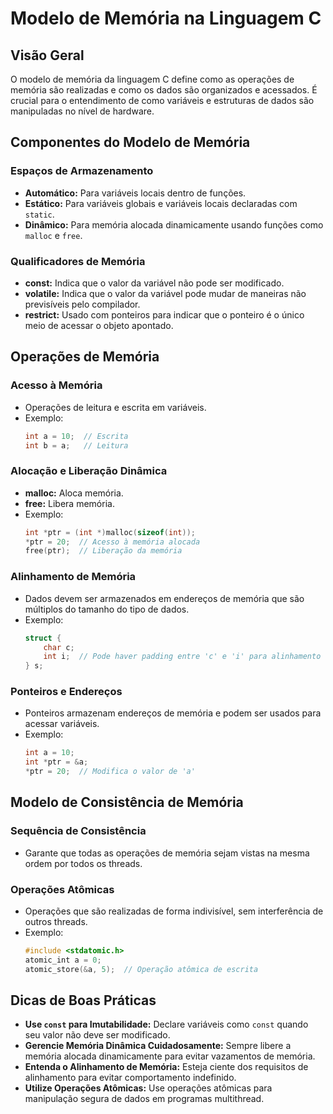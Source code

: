 
# Modelo de Memória na Linguagem C

## Visão Geral
O modelo de memória da linguagem C define como as operações de memória são realizadas e como os dados são organizados e acessados. É crucial para o entendimento de como variáveis e estruturas de dados são manipuladas no nível de hardware.

## Componentes do Modelo de Memória

### Espaços de Armazenamento
- **Automático:** Para variáveis locais dentro de funções.
- **Estático:** Para variáveis globais e variáveis locais declaradas com `static`.
- **Dinâmico:** Para memória alocada dinamicamente usando funções como `malloc` e `free`.

### Qualificadores de Memória
- **const:** Indica que o valor da variável não pode ser modificado.
- **volatile:** Indica que o valor da variável pode mudar de maneiras não previsíveis pelo compilador.
- **restrict:** Usado com ponteiros para indicar que o ponteiro é o único meio de acessar o objeto apontado.

## Operações de Memória

### Acesso à Memória
- Operações de leitura e escrita em variáveis.
- Exemplo:
  ```c
  int a = 10;  // Escrita
  int b = a;   // Leitura
  ```

### Alocação e Liberação Dinâmica
- **malloc:** Aloca memória.
- **free:** Libera memória.
- Exemplo:
  ```c
  int *ptr = (int *)malloc(sizeof(int));
  *ptr = 20;  // Acesso à memória alocada
  free(ptr);  // Liberação da memória
  ```

### Alinhamento de Memória
- Dados devem ser armazenados em endereços de memória que são múltiplos do tamanho do tipo de dados.
- Exemplo:
  ```c
  struct {
      char c;
      int i;  // Pode haver padding entre 'c' e 'i' para alinhamento
  } s;
  ```

### Ponteiros e Endereços
- Ponteiros armazenam endereços de memória e podem ser usados para acessar variáveis.
- Exemplo:
  ```c
  int a = 10;
  int *ptr = &a;
  *ptr = 20;  // Modifica o valor de 'a'
  ```

## Modelo de Consistência de Memória

### Sequência de Consistência
- Garante que todas as operações de memória sejam vistas na mesma ordem por todos os threads.

### Operações Atômicas
- Operações que são realizadas de forma indivisível, sem interferência de outros threads.
- Exemplo:
  ```c
  #include <stdatomic.h>
  atomic_int a = 0;
  atomic_store(&a, 5);  // Operação atômica de escrita
  ```

## Dicas de Boas Práticas
- **Use `const` para Imutabilidade:** Declare variáveis como `const` quando seu valor não deve ser modificado.
- **Gerencie Memória Dinâmica Cuidadosamente:** Sempre libere a memória alocada dinamicamente para evitar vazamentos de memória.
- **Entenda o Alinhamento de Memória:** Esteja ciente dos requisitos de alinhamento para evitar comportamento indefinido.
- **Utilize Operações Atômicas:** Use operações atômicas para manipulação segura de dados em programas multithread.
